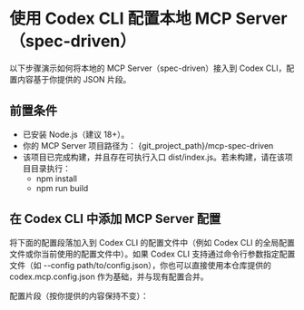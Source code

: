 # 使用 Codex CLI 配置本地 MCP Server（spec-driven）

以下步骤演示如何将本地的 MCP Server（spec-driven）接入到 Codex CLI，配置内容基于你提供的 JSON 片段。

## 前置条件

- 已安装 Node.js（建议 18+）。
- 你的 MCP Server 项目路径为：
  {git_project_path}/mcp-spec-driven
- 该项目已完成构建，并且存在可执行入口 dist/index.js。若未构建，请在该项目目录执行：
    - npm install
    - npm run build

## 在 Codex CLI 中添加 MCP Server 配置

将下面的配置段落加入到 Codex CLI 的配置文件中（例如 Codex CLI 的全局配置文件或你当前使用的配置文件中）。如果 Codex CLI
支持通过命令行参数指定配置文件（如 --config path/to/config.json），你也可以直接使用本仓库提供的 codex.mcp.config.json
作为基础，并与现有配置合并。

配置片段（按你提供的内容保持不变）：
